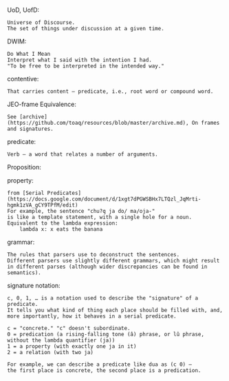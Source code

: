 UoD, UofD:

    Universe of Discourse.
    The set of things under discussion at a given time.

DWIM:

    Do What I Mean
    Interpret what I said with the intention I had.
    "To be free to be interpreted in the intended way."

contentive:

    That carries content – predicate, i.e., root word or compound word.

JEO-frame Equivalence:

    See [archive](https://github.com/toaq/resources/blob/master/archive.md), On frames and signatures.

predicate:

    Verb – a word that relates a number of arguments.

Proposition:


property:

    from [Serial Predicates](https://docs.google.com/document/d/1xgt7dPGWSBHx7LTQzl_JqMrti-hgmk1zVA_gCY9TPfM/edit)  
    For example, the sentence "chu?q ja do/ ma/oja-"  
    is like a template statement, with a single hole for a noun.  
    Equivalent to the lambda expression:  
        lambda x: x eats the banana  

    

grammar:

    The rules that parsers use to deconstruct the sentences.
    Different parsers use slightly different grammars, which might result in different parses (although wider discrepancies can be found in semantics).

signature notation:

    c, 0, 1, … is a notation used to describe the "signature" of a predicate.
    It tells you what kind of thing each place should be filled with, and, more importantly, how it behaves in a serial predicate.

    c = "concrete." "c" doesn't subordinate.
    0 = predication (a rising-falling tone (â) phrase, or lû phrase, without the lambda quantifier (ja))
    1 = a property (with exactly one ja in it)
    2 = a relation (with two ja)

    For example, we can describe a predicate like dua as (c 0) –
    the first place is concrete, the second place is a predication.
